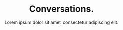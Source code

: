 ---
layout: conversations-landing
permalink: /conversations/
title: Conversations.
subtitle: Lorem ipsum dolor sit amet, consectetur adipiscing elit.
header_image_path: "/assets/images/sub-page-headers/Anna-Will.jpg"
quote:  Conversation is food for the soul.
quote_attribute: Mexican Proverb
---
